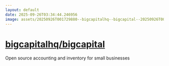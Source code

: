 ```yaml
---
layout: default
date: 2025-09-26T03:34:44.246956
image: assets/20250926T001729880--bigcapitalhq--bigcapital--20250926T004221477--cropped.png
---
```


# [bigcapitalhq/bigcapital](https://github.com/bigcapitalhq/bigcapital)

Open source accounting and inventory for small businesses
